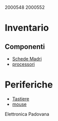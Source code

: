 2000548 
2000552 

# Inventario

## Componenti
- [Schede Madri](./componenti/schede_madri.md)
- [processori](./componenti/processori.md)


# Periferiche
- [Tastiere](./periferiche/tastiere.md)
- [mouse](./periferiche/mouse.md)

Elettronica Padovana